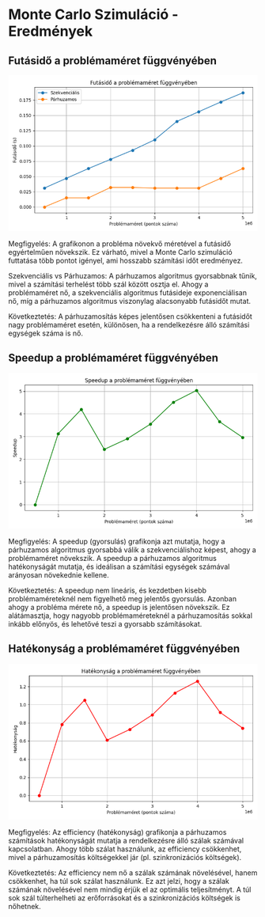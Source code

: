 # Monte Carlo Szimuláció - Eredmények

## Futásidő a problémaméret függvényében

![Futásidő a problémaméret függvényében](problem_size_vs_time.png)

Megfigyelés: A grafikonon a probléma növekvő méretével a futásidő egyértelműen növekszik. Ez várható, mivel a Monte Carlo szimuláció futtatása több pontot igényel, ami hosszabb számítási időt eredményez.

Szekvenciális vs Párhuzamos: A párhuzamos algoritmus gyorsabbnak tűnik, mivel a számítási terhelést több szál között osztja el. Ahogy a problémaméret nő, a szekvenciális algoritmus futásideje exponenciálisan nő, míg a párhuzamos algoritmus viszonylag alacsonyabb futásidőt mutat.

Következtetés: A párhuzamosítás képes jelentősen csökkenteni a futásidőt nagy problémaméret esetén, különösen, ha a rendelkezésre álló számítási egységek száma is nő.
## Speedup a problémaméret függvényében

![Speedup a problémaméret függvényében](problem_size_vs_speedup.png)

Megfigyelés: A speedup (gyorsulás) grafikonja azt mutatja, hogy a párhuzamos algoritmus gyorsabbá válik a szekvenciálishoz képest, ahogy a problémaméret növekszik. A speedup a párhuzamos algoritmus hatékonyságát mutatja, és ideálisan a számítási egységek számával arányosan növekednie kellene.

Következtetés: A speedup nem lineáris, és kezdetben kisebb problémaméreteknél nem figyelhető meg jelentős gyorsulás. Azonban ahogy a probléma mérete nő, a speedup is jelentősen növekszik. Ez alátámasztja, hogy nagyobb problémaméreteknél a párhuzamosítás sokkal inkább előnyös, és lehetővé teszi a gyorsabb számításokat.
## Hatékonyság a problémaméret függvényében

![Hatékonyság a problémaméret függvényében](problem_size_vs_efficiency.png)

Megfigyelés: Az efficiency (hatékonyság) grafikonja a párhuzamos számítások hatékonyságát mutatja a rendelkezésre álló szálak számával kapcsolatban. Ahogy több szálat használunk, az efficiency csökkenhet, mivel a párhuzamosítás költségekkel jár (pl. szinkronizációs költségek).

Következtetés: Az efficiency nem nő a szálak számának növelésével, hanem csökkenhet, ha túl sok szálat használunk. Ez azt jelzi, hogy a szálak számának növelésével nem mindig érjük el az optimális teljesítményt. A túl sok szál túlterhelheti az erőforrásokat és a szinkronizációs költségek is nőhetnek.
